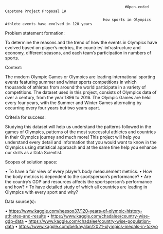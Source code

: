                                                            #Open-ended Capstone Project Proposal 1#

                                                 How sports in Olympics Athlete events have evolved in 120 years

Problem statement formation:

To determine the reasons and the trend of how the events in Olympics have evolved based on player’s metrics, the countries’ infrastructure and economy, different seasons, and each team’s participation in numbers of sports.  

Context:

The modern Olympic Games or Olympics are leading international sporting events featuring summer and winter sports competitions in which thousands of athletes from around the world participate in a variety of competitions. The dataset used in this project, consists of Olympics data of over a century, from the year 1896 to 2016. The Olympic Games are held every four years, with the Summer and Winter Games alternating by occurring every four years but two years apart.

Criteria for success:

Studying this dataset will help us understand the patterns followed in the games of Olympics, patterns of the most successful athletes and countries in their Olympics journey and much more! This project will help you understand every detail and information that you would want to know in the Olympics using statistical approach and at the same time help you enhance our skills as a Data Scientist.

 Scopes of solution space:

•	To have a fair view of every player’s body measurement metrics.
•	How the body metrics is dependent to the sportsperson’s performance?
•	Are the country’s GDP and resources affects the sportsperson’s performance and how?
•	To have detailed study of which all countries are leading in Olympics with every sport and why?

Data source(s):

•	https://www.kaggle.com/heesoo37/120-years-of-olympic-history-athletes-and-results
•	https://www.kaggle.com/chadalee/country-wise-gdp-data
•	https://www.kaggle.com/chadalee/country-wise-population-data
•	https://www.kaggle.com/berkayalan/2021-olympics-medals-in-tokyo

